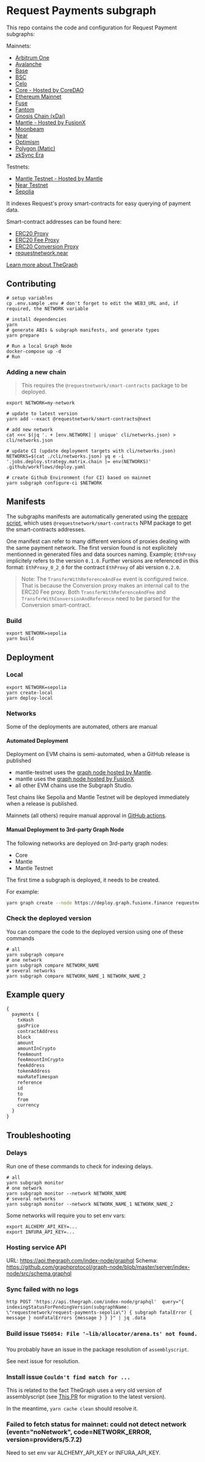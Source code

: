 # Request Payments subgraph

This repo contains the code and configuration for Request Payment subgraphs:

Mainnets:
- [Arbitrum One](https://thegraph.com/explorer/subgraphs/3MtDdHbzvBVNBpzUTYXGuDDLgTd1b8bPYwoH1Hdssgp9?view=Overview&chain=arbitrum-one)
- [Avalanche](https://thegraph.com/explorer/subgraphs/A27V4PeZdKHeyuBkehdBJN8cxNtzVpXvYoqkjHUHRCFp?view=Overview&chain=arbitrum-one)
- [Base](https://thegraph.com/explorer/subgraphs/A5AqE5jBRrHYfgqYihwJw9EBZU5MqL6JyN4vLg7sx5jU?view=Overview&chain=arbitrum-one)
- [BSC](https://thegraph.com/explorer/subgraphs/4PScFUi3CFDbop9XzT6gCDtD4RR8kRzyrzSjrHoXHZBt?view=Overview&chain=arbitrum-one)
- [Celo](https://thegraph.com/explorer/subgraphs/5ts3PHjMcH2skCgKtvLLNE64WLjbhE5ipruvEcgqyZqC?view=Overview&chain=arbitrum-one)
- [Core - Hosted by CoreDAO](https://thegraph.coredao.org/subgraphs/name/requestnetwork/request-payments-core)
- [Ethereum Mainnet](https://thegraph.com/explorer/subgraphs/5mXPGZRC2Caynh4NyVrTK72DAGB9dfcKmLsnxYWHQ9nd?view=Overview&chain=arbitrum-one)
- [Fuse](https://thegraph.com/explorer/subgraphs/EHSpUBa7PAewX7WsaU2jbCKowF5it56yStr6Zgf8aDtx?view=Overview&chain=arbitrum-one)
- [Fantom](https://thegraph.com/explorer/subgraphs/6AwmiYo5eY36W526ZDQeAkNBjXjXKYcMLYyYHeM67xAb?view=Overview&chain=arbitrum-one)
- [Gnosis Chain (xDai)](https://thegraph.com/explorer/subgraphs/2UAW7B94eeeqaL5qUM5FDzTWJcmgA6ta1RcWMo3XuLmU?view=Overview&chain=arbitrum-one)
- [Mantle - Hosted by FusionX](https://graph.fusionx.finance/subgraphs/name/request-payments-mantle)
- [Moonbeam](https://thegraph.com/explorer/subgraphs/4Jo3DwA25zyVLeDhyi7cks52dNrkVCWWhQJzm1hKnCfj?view=Overview&chain=arbitrum-one)
- [Near](https://thegraph.com/explorer/subgraphs/9yEg3h46CZiv4VuSqo1erMMBx5sHxRuW5Ai2V8goSpQL?view=Overview&chain=arbitrum-one)
- [Optimism](https://thegraph.com/explorer/subgraphs/525fra79nG3Z1w8aPZh3nHsH5zCVetrVmceB1hKcTrTX?view=Overview&chain=arbitrum-one)
- [Polygon (Matic)](https://thegraph.com/explorer/subgraphs/DPpU1WMxk2Z4H2TAqgwGbVBGpabjbC1972Mynak5jSuR?view=Overview&chain=arbitrum-one)
- [zkSync Era](https://thegraph.com/explorer/subgraphs/HJNZW9vRSGXrcCVyQMdNKxxuLKeZcV6yMjTCyY6T2oon?view=Overview&chain=arbitrum-one)

Testnets:
- [Mantle Testnet - Hosted by Mantle](https://graph.testnet.mantle.xyz/subgraphs/name/request-payments-mantle-testnet)
- [Near Testnet](https://thegraph.com/explorer/subgraphs/AusVyfndonsMVFrVzckuENLqx8t6kcXuxn6C6VbSGd7M?view=Overview&chain=arbitrum-one)
- [Sepolia](https://thegraph.com/explorer/profile/0x68517f16b3ceeb909deba674de8560e7be3b1af9?view=Subgraphs&chain=arbitrum-one)

It indexes Request's proxy smart-contracts for easy querying of payment data.

Smart-contract addresses can be found here:

- [ERC20 Proxy](https://github.com/RequestNetwork/requestNetwork/blob/master/packages/smart-contracts/src/lib/artifacts/ERC20Proxy/index.ts)
- [ERC20 Fee Proxy](https://github.com/RequestNetwork/requestNetwork/blob/master/packages/smart-contracts/src/lib/artifacts/ERC20FeeProxy/index.ts)
- [ERC20 Conversion Proxy](https://github.com/RequestNetwork/requestNetwork/blob/master/packages/smart-contracts/src/lib/artifacts/Erc20ConversionProxy/index.ts)
- [requestnetwork.near](https://github.com/RequestNetwork/requestNetwork/blob/master/packages/payment-detection/src/near-detector.ts)

[Learn more about TheGraph](https://thegraph.com/)

## Contributing

```
# setup variables
cp .env.sample .env # don't forget to edit the WEB3_URL and, if required, the NETWORK variable

# install dependencies
yarn
# generate ABIs & subgraph manifests, and generate types
yarn prepare

# Run a local Graph Node
docker-compose up -d
# Run
```

### Adding a new chain

> This requires the `@requestnetwork/smart-contracts` package to be deployed.

```
export NETWORK=my-network

# update to latest version
yarn add --exact @requestnetwork/smart-contracts@next

# add new network
cat <<< $(jq '. + [env.NETWORK] | unique' cli/networks.json) > cli/networks.json

# update CI (update deployment targets with cli/networks.json)
NETWORKS=$(cat ./cli/networks.json) yq e -i '.jobs.deploy.strategy.matrix.chain |= env(NETWORKS)' .github/workflows/deploy.yaml

# create Github Environment (for CI) based on mainnet
yarn subgraph configure-ci $NETWORK
```

## Manifests

The subgraphs manifests are automatically generated using the [prepare script](./scripts/prepare.ts), which uses `@requestnetwork/smart-contracts` NPM package to get the smart-contracts addresses.

One manifest can refer to many different versions of proxies dealing with the same payment network. The first version found is not explicitely mentionned in generated files and data sources naming. Example; `EthProxy` implicitely refers to the version `0.1.0`. Further versions are referenced in this format: `EthProxy_0_2_0` for the contract `EthProxy` of abi version `0.2.0`.

> Note: The `TransferWithReferenceAndFee` event is configured twice. That is because the Conversion proxy makes an internal call to the ERC20 Fee proxy. Both `TransferWithReferenceAndFee` and `TransferWithConversionAndReference` need to be parsed for the Conversion smart-contract.

### Build

```
export NETWORK=sepolia
yarn build
```

## Deployment

### Local

```
export NETWORK=sepolia
yarn create-local
yarn deploy-local
```

### Networks

Some of the deployments are automated, others are manual
#### Automated Deployment
Deployment on EVM chains is semi-automated, when a GitHub release is published

* mantle-testnet uses the [graph node hosted by Mantle](https://docs.mantle.xyz/network/for-devs/resources-and-tooling/graph-endpoints).
* mantle uses the [graph node hosted by FusionX](https://graph.fusionx.finance)
* all other EVM chains use the Subgraph Studio.

Test chains like Sepolia and Mantle Testnet will be deployed immediately when a release is published.

Mainnets (all others) require manual approval in [GitHub actions](https://github.com/RequestNetwork/payments-subgraph/actions).

#### Manual Deployment to 3rd-party Graph Node

The following networks are deployed on 3rd-party graph nodes:

- Core
- Mantle
- Mantle Testnet

The first time a subgraph is deployed, it needs to be created.

For example:

```bash
yarn graph create --node https://deploy.graph.fusionx.finance requestnetwork/request-payments-mantle
```

### Check the deployed version

You can compare the code to the deployed version using one of these commands

```
# all
yarn subgraph compare
# one network
yarn subgraph compare NETWORK_NAME
# several networks
yarn subgraph compare NETWORK_NAME_1 NETWORK_NAME_2
```

## Example query

```graphql
{
  payments {
    txHash
    gasPrice
    contractAddress
    block
    amount
    amountInCrypto
    feeAmount
    feeAmountInCrypto
    feeAddress
    tokenAddress
    maxRateTimespan
    reference
    id
    to
    from
    currency
  }
}
```

## Troubleshooting

### Delays

Run one of these commands to check for indexing delays.

```
# all
yarn subgraph monitor
# one network
yarn subgraph monitor --network NETWORK_NAME
# several networks
yarn subgraph monitor --network NETWORK_NAME_1 NETWORK_NAME_2
```

Some networks will require you to set env vars:

```
export ALCHEMY_API_KEY=...
export INFURA_API_KEY=...
```

### Hosting service API

URL: https://api.thegraph.com/index-node/graphql
Schema: https://github.com/graphprotocol/graph-node/blob/master/server/index-node/src/schema.graphql

### Sync failed with no logs

```
http POST 'https://api.thegraph.com/index-node/graphql'  query="{ indexingStatusForPendingVersion(subgraphName: \"requestnetwork/request-payments-sepolia\") { subgraph fatalError { message } nonFatalErrors {message } } }" | jq .data
```

### Build issue `TS6054: File '~lib/allocator/arena.ts' not found.`

You probably have an issue in the package resolution of `assemblyscript`.

See next issue for resolution.

### Install issue `Couldn't find match for ...`

This is related to the fact TheGraph uses a very old version of assemblyscript (see [This PR](https://github.com/graphprotocol/graph-ts/pull/185/files) for migration to the latest version).

In the meantime, `yarn cache clean` should resolve it.

### Failed to fetch status for mainnet: could not detect network (event="noNetwork", code=NETWORK_ERROR, version=providers/5.7.2)

Need to set env var ALCHEMY_API_KEY or INFURA_API_KEY.
